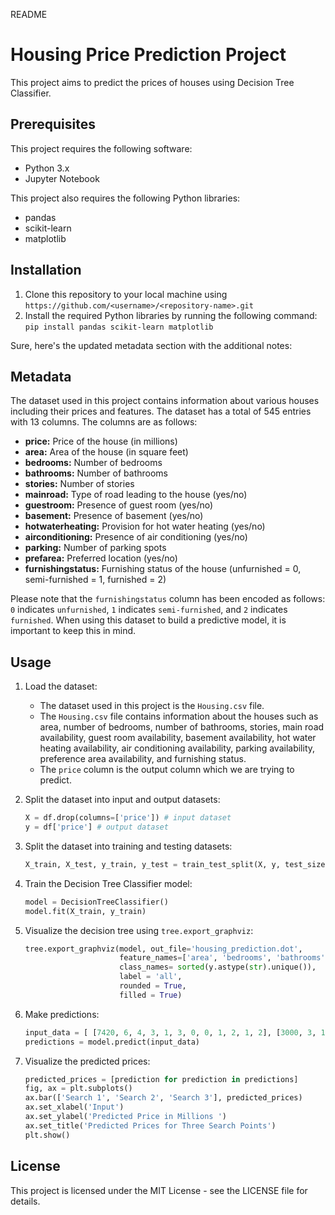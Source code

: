 README

# Housing Price Prediction Project

This project aims to predict the prices of houses using Decision Tree Classifier.

## Prerequisites

This project requires the following software:

- Python 3.x
- Jupyter Notebook

This project also requires the following Python libraries:

- pandas
- scikit-learn
- matplotlib

## Installation

1. Clone this repository to your local machine using `https://github.com/<username>/<repository-name>.git`
2. Install the required Python libraries by running the following command: `pip install pandas scikit-learn matplotlib`


Sure, here's the updated metadata section with the additional notes:

## Metadata

The dataset used in this project contains information about various houses including their prices and features. The dataset has a total of 545 entries with 13 columns. The columns are as follows:

- **price:** Price of the house (in millions)
- **area:** Area of the house (in square feet)
- **bedrooms:** Number of bedrooms
- **bathrooms:** Number of bathrooms
- **stories:** Number of stories
- **mainroad:** Type of road leading to the house (yes/no)
- **guestroom:** Presence of guest room (yes/no)
- **basement:** Presence of basement (yes/no)
- **hotwaterheating:** Provision for hot water heating (yes/no)
- **airconditioning:** Presence of air conditioning (yes/no)
- **parking:** Number of parking spots
- **prefarea:** Preferred location (yes/no)
- **furnishingstatus:** Furnishing status of the house (unfurnished = 0, semi-furnished = 1, furnished = 2)

Please note that the `furnishingstatus` column has been encoded as follows: `0` indicates `unfurnished`, `1` indicates `semi-furnished`, and `2` indicates `furnished`. When using this dataset to build a predictive model, it is important to keep this in mind.


## Usage

1. Load the dataset: 
   - The dataset used in this project is the `Housing.csv` file. 
   - The `Housing.csv` file contains information about the houses such as area, number of bedrooms, number of bathrooms, stories, main road availability, guest room availability, basement availability, hot water heating availability, air conditioning availability, parking availability, preference area availability, and furnishing status. 
   - The `price` column is the output column which we are trying to predict. 

2. Split the dataset into input and output datasets:

   ```python
   X = df.drop(columns=['price']) # input dataset
   y = df['price'] # output dataset
   ```

3. Split the dataset into training and testing datasets:

   ```python
   X_train, X_test, y_train, y_test = train_test_split(X, y, test_size=0.2)
   ```

4. Train the Decision Tree Classifier model:

   ```python
   model = DecisionTreeClassifier()
   model.fit(X_train, y_train)
   ```

5. Visualize the decision tree using `tree.export_graphviz`:

   ```python
   tree.export_graphviz(model, out_file='housing_prediction.dot',
                        feature_names=['area', 'bedrooms', 'bathrooms', 'stories', 'mainroad', 'guestroom', 'basement', 'hotwaterheating', 'airconditioning', 'parking', 'prefarea', 'furnishingstatus'], 
                        class_names= sorted(y.astype(str).unique()), 
                        label = 'all',
                        rounded = True,
                        filled = True)
   ```

6. Make predictions:

   ```python
   input_data = [ [7420, 6, 4, 3, 1, 3, 0, 0, 1, 2, 1, 2], [3000, 3, 1, 2, 1, 1, 0, 1, 2, 1, 1, 1], [7330, 2, 2, 1, 1, 0, 0, 1, 2, 1, 1, 1] ]
   predictions = model.predict(input_data)
   ```

7. Visualize the predicted prices:

   ```python
   predicted_prices = [prediction for prediction in predictions]
   fig, ax = plt.subplots()
   ax.bar(['Search 1', 'Search 2', 'Search 3'], predicted_prices)
   ax.set_xlabel('Input')
   ax.set_ylabel('Predicted Price in Millions ')
   ax.set_title('Predicted Prices for Three Search Points')
   plt.show()
   ```

## License

This project is licensed under the MIT License - see the LICENSE file for details.